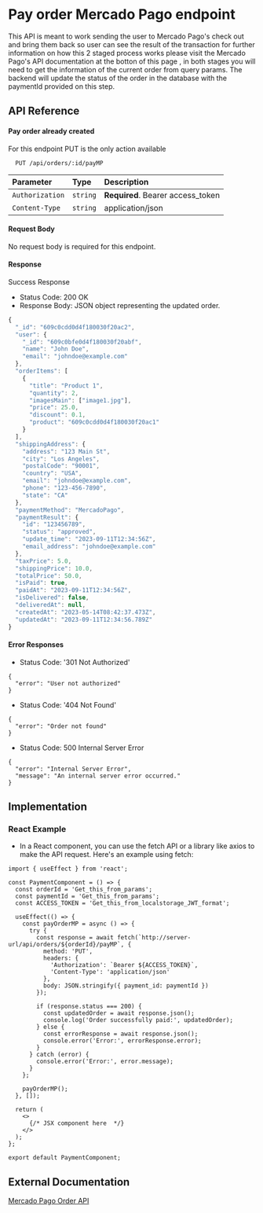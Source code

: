 # Pay order Mercado Pago endpoint

This API is meant to work sending the user to Mercado Pago's check out and bring them back so user can see the result of the transaction for further information on how this 2 staged process works please visit the Mercado Pago's API documentation at the botton of this page ,  in both stages you will need to get the information of the current order from query params. The backend will update the status of the order in the database with the paymentId provided on this step. 


## API Reference

#### Pay order already created
For this endpoint PUT is the only action available

```http
  PUT /api/orders/:id/payMP
```

| Parameter | Type     | Description                |
| :-------- | :------- | :------------------------- |
| `Authorization` | `string` | **Required**. Bearer access_token |
| `Content-Type` | `string` | application/json |



#### Request Body

No request body is required for this endpoint.


#### Response
Success Response

- Status Code: 200 OK
- Response Body: JSON object representing the updated order.

```javascript
{
  "_id": "609c0cdd0d4f180030f20ac2",
  "user": {
    "_id": "609c0bfe0d4f180030f20abf",
    "name": "John Doe",
    "email": "johndoe@example.com"
  },
  "orderItems": [
    {
      "title": "Product 1",
      "quantity": 2,
      "imagesMain": ["image1.jpg"],
      "price": 25.0,
      "discount": 0.1,
      "product": "609c0cdd0d4f180030f20ac1"
    }
  ],
  "shippingAddress": {
    "address": "123 Main St",
    "city": "Los Angeles",
    "postalCode": "90001",
    "country": "USA",
    "email": "johndoe@example.com",
    "phone": "123-456-7890",
    "state": "CA"
  },
  "paymentMethod": "MercadoPago",
  "paymentResult": {
    "id": "123456789",
    "status": "approved",
    "update_time": "2023-09-11T12:34:56Z",
    "email_address": "johndoe@example.com"
  },
  "taxPrice": 5.0,
  "shippingPrice": 10.0,
  "totalPrice": 50.0,
  "isPaid": true,
  "paidAt": "2023-09-11T12:34:56Z",
  "isDelivered": false,
  "deliveredAt": null,
  "createdAt": "2023-05-14T08:42:37.473Z",
  "updatedAt": "2023-09-11T12:34:56.789Z"
}

```

#### Error Responses
- Status Code: '301 Not Authorized'



```
{
  "error": "User not authorized"
}

```
- Status Code: '404 Not Found'



```
{
  "error": "Order not found"
}

```
- Status Code: 500 Internal Server Error 

```
{
  "error": "Internal Server Error",
  "message": "An internal server error occurred."
}
```

## Implementation

### React Example
  - In a React component, you can use the fetch API or a library like axios to make the API request. Here's an example using fetch:

```
import { useEffect } from 'react';

const PaymentComponent = () => {
  const orderId = 'Get_this_from_params';
  const paymentId = 'Get_this_from_params';
  const ACCESS_TOKEN = 'Get_this_from_localstorage_JWT_format'; 

  useEffect(() => {
    const payOrderMP = async () => {
      try {
        const response = await fetch(`http://server-url/api/orders/${orderId}/payMP`, {
          method: 'PUT',
          headers: {
            'Authorization': `Bearer ${ACCESS_TOKEN}`,
            'Content-Type': 'application/json'
          },
          body: JSON.stringify({ payment_id: paymentId })
        });

        if (response.status === 200) {
          const updatedOrder = await response.json();
          console.log('Order successfully paid:', updatedOrder);
        } else {
          const errorResponse = await response.json();
          console.error('Error:', errorResponse.error);
        }
      } catch (error) {
        console.error('Error:', error.message);
      }
    };

    payOrderMP();
  }, []);

  return (
    <>
      {/* JSX component here  */}
    </>
  );
};

export default PaymentComponent;

```


## External Documentation



[Mercado Pago Order API](https://www.mercadopago.com.co/developers/es/reference/payments/_payments_id/put)

